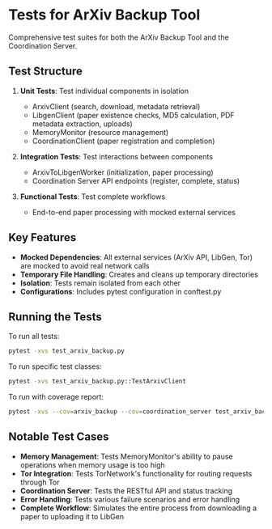 # Tests for ArXiv Backup Tool

Comprehensive test suites for both the ArXiv Backup Tool and the Coordination Server.

## Test Structure

1. **Unit Tests**: Test individual components in isolation
   - ArxivClient (search, download, metadata retrieval)
   - LibgenClient (paper existence checks, MD5 calculation, PDF metadata extraction, uploads)
   - MemoryMonitor (resource management)
   - CoordinationClient (paper registration and completion)

2. **Integration Tests**: Test interactions between components
   - ArxivToLibgenWorker (initialization, paper processing)
   - Coordination Server API endpoints (register, complete, status)

3. **Functional Tests**: Test complete workflows
   - End-to-end paper processing with mocked external services

## Key Features

- **Mocked Dependencies**: All external services (ArXiv API, LibGen, Tor) are mocked to avoid real network calls
- **Temporary File Handling**: Creates and cleans up temporary directories
- **Isolation**: Tests remain isolated from each other
- **Configurations**: Includes pytest configuration in conftest.py

## Running the Tests

To run all tests:
```bash
pytest -xvs test_arxiv_backup.py
```

To run specific test classes:
```bash
pytest -xvs test_arxiv_backup.py::TestArxivClient
```

To run with coverage report:
```bash
pytest -xvs --cov=arxiv_backup --cov=coordination_server test_arxiv_backup.py
```

## Notable Test Cases

- **Memory Management**: Tests MemoryMonitor's ability to pause operations when memory usage is too high
- **Tor Integration**: Tests TorNetwork's functionality for routing requests through Tor
- **Coordination Server**: Tests the RESTful API and status tracking
- **Error Handling**: Tests various failure scenarios and error handling
- **Complete Workflow**: Simulates the entire process from downloading a paper to uploading it to LibGen
